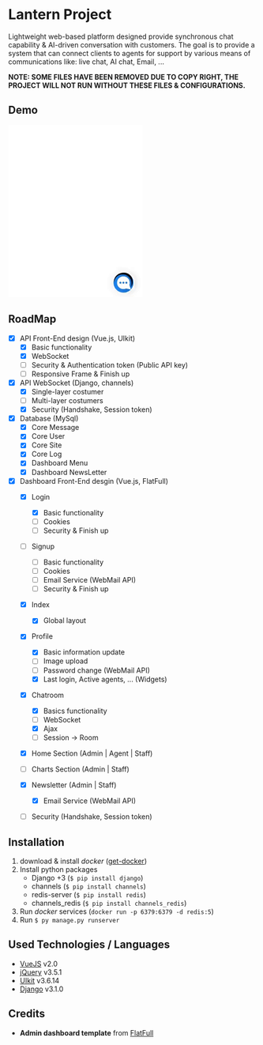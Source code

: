 # Lantern Project
Lightweight web-based platform designed provide synchronous chat capability &amp; AI-driven conversation with customers. The goal is to provide a system that can connect clients to agents for support by various means of communications like: live chat, AI chat, Email, ...

**NOTE: SOME FILES HAVE BEEN REMOVED DUE TO COPY RIGHT, THE PROJECT WILL NOT RUN WITHOUT THESE FILES & CONFIGURATIONS.**

## Demo
![gif](https://github.com/keivanipchihagh/Lantern-Project/blob/main/README%20files/gif-1.gif)

## RoadMap
- [x] API Front-End design (Vue.js, UIkit)
	- [x] Basic functionality
	- [x] WebSocket
	- [ ] Security & Authentication token (Public API key)
	- [ ] Responsive Frame & Finish up
- [x] API WebSocket (Django, channels)
	- [x] Single-layer costumer
	- [ ] Multi-layer costumers
	- [x] Security (Handshake, Session token)
- [x] Database (MySql)
	- [x] Core Message
	- [x] Core User
	- [x] Core Site
	- [x] Core Log
	- [x] Dashboard Menu
	- [x] Dashboard NewsLetter
- [x] Dashboard Front-End desgin (Vue.js, FlatFull)
	- [x] Login
		- [x] Basic functionality
		- [ ] Cookies
		- [ ] Security & Finish up
	- [ ] Signup
		- [ ] Basic functionality
		- [ ] Cookies
		- [ ] Email Service (WebMail API)
		- [ ] Security & Finish up
	- [x] Index
		- [x] Global layout
	- [x] Profile
		- [x] Basic information update
		- [ ] Image upload
		- [ ] Password change (WebMail API)
		- [x] Last login, Active agents, ... (Widgets)
	- [x] Chatroom
		- [x] Basics functionality
		- [ ] WebSocket
		- [x] Ajax
		- [ ] Session -> Room
	- [x] Home Section (Admin | Agent | Staff)
	- [ ] Charts Section (Admin | Staff)
	- [x] Newsletter (Admin | Staff)
		- [x] Email Service (WebMail API)
	- [ ] Security (Handshake, Session token)


## Installation
1. download & install *docker* ([get-docker](https://docs.docker.com/get-docker/))
2. Install python packages
	- Django +3 (```$ pip install django```)
	- channels (```$ pip install channels```)
 	- redis-server (```$ pip install redis```)
 	- channels_redis (```$ pip install channels_redis```)
3. Run *docker* services (```docker run -p 6379:6379 -d redis:5```)
4. Run ```$ py manage.py runserver ```

## Used Technologies / Languages
- [VueJS](www.vuejs.org) v2.0
- [jQuery](www.jquery.com) v3.5.1
- [UIkit](www.getuikit.com) v3.6.14
- [Django](www.djangoproject.com) v3.1.0

## Credits
- **Admin dashboard template** from [FlatFull](https://flatfull.com)
 
